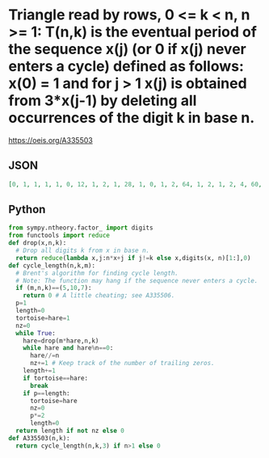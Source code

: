 # Triangle read by rows, 0 <\= k < n, n \>\= 1: T\(n,k\) is the eventual period of the sequence x\(j\) \(or 0 if x\(j\) never enters a cycle\) defined as follows: x\(0\) \= 1 and for j \> 1 x\(j\) is obtained from 3\*x\(j\-1\) by deleting all occurrences of the digit k in base n\.
https://oeis.org/A335503
## JSON
```JSON
[0, 1, 1, 1, 1, 0, 12, 1, 2, 1, 28, 1, 0, 1, 2, 64, 1, 2, 1, 2, 4, 60, 4, 2, 1, 4, 0, 2, 54, 1, 2, 1, 62, 16, 2, 48, 2, 1, 0, 1, 0, 0, 0, 0, 0, 80, 40, 4, 1, 20, 2000, 60, 72, 4, 1, 40, 20, 5, 1, 85, 240, 5, 5, 20, 1, 320, 1260, 128, 2, 1, 272, 4, 2, 48, 68, 1, 20, 1440]
```
## Python
```Python
from sympy.ntheory.factor_ import digits
from functools import reduce
def drop(x,n,k):
  # Drop all digits k from x in base n.
  return reduce(lambda x,j:n*x+j if j!=k else x,digits(x, n)[1:],0)
def cycle_length(n,k,m):
  # Brent's algorithm for finding cycle length.
  # Note: The function may hang if the sequence never enters a cycle.
  if (m,n,k)==(5,10,7):
    return 0 # A little cheating; see A335506.
  p=1
  length=0
  tortoise=hare=1
  nz=0
  while True:
    hare=drop(m*hare,n,k)
    while hare and hare%n==0:
      hare//=n
      nz+=1 # Keep track of the number of trailing zeros.
    length+=1
    if tortoise==hare:
      break
    if p==length:
      tortoise=hare
      nz=0
      p*=2
      length=0
  return length if not nz else 0
def A335503(n,k):
  return cycle_length(n,k,3) if n>1 else 0
```
